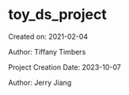 # toy_ds_project

Created on: 2021-02-04

Author: Tiffany Timbers

Project Creation Date: 2023-10-07

Author: Jerry Jiang
